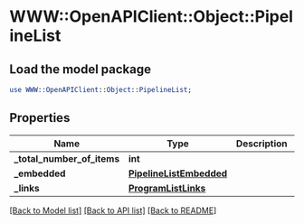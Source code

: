 # WWW::OpenAPIClient::Object::PipelineList

## Load the model package
```perl
use WWW::OpenAPIClient::Object::PipelineList;
```

## Properties
Name | Type | Description | Notes
------------ | ------------- | ------------- | -------------
**_total_number_of_items** | **int** |  | [optional] 
**_embedded** | [**PipelineListEmbedded**](PipelineListEmbedded.md) |  | [optional] 
**_links** | [**ProgramListLinks**](ProgramListLinks.md) |  | [optional] 

[[Back to Model list]](../README.md#documentation-for-models) [[Back to API list]](../README.md#documentation-for-api-endpoints) [[Back to README]](../README.md)


